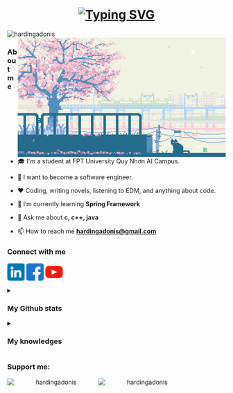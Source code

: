 <h1 align="center">
	<a href="https://github.com/hardingadonis">
		<img src="https://readme-typing-svg.demolab.com?font=Roboto+Condensed&size=30&pause=1000&center=true&vCenter=true&random=false&width=435&lines=Hi!+%F0%9F%99%8B%E2%80%8D%E2%99%82%EF%B8%8F;I'm+Minh+V%C6%B0%C6%A1ng!+%E2%99%89" alt="Typing SVG" />
	</a>
</h1>

<div align="center">
	<div align="left">
		<img src="https://komarev.com/ghpvc/?username=hardingadonis&label=Profile%20views&color=0e75b6&style=flat" alt="hardingadonis" />
	</div>
	<div>
		<img align="right" atl="Banner" width="480" src="imgs/peaceful-banner.gif"/>
	</div>
</div>

### About me

- 🎓 I'm a student at FPT University Quy Nhơn AI Campus.

- 🔮 I want to become a software engineer.

- ❤️ Coding, writing novels, listening to EDM, and anything about code.

- 🔭 I’m currently learning **Spring Framework**

- 💬 Ask me about **c, c++, java**

- 📫 How to reach me **hardingadonis@gmail.com**

### Connect with me

<div>
	<p align="left">
		<a href="https://linkedin.com/in/hardingadonis" target="blank"><img align="center" src="imgs/linkedin.png" alt="hardingadonis" width="40" /></a>
		<a href="https://fb.com/adonis.harding" target="blank"><img align="center" src="imgs/facebook.png" alt="adonis.harding" width="40" /></a>
		<a href="https://www.youtube.com/@adonis.harding" target="blank"><img align="center" src="imgs/youtube.png" alt="adonis.harding" width="40" /></a>
	</p>
</div>

<details>
	<summary>
		<h3>My Github stats</h3>
	</summary>
	<div align="center">
		<picture>
			<source srcset="https://github-readme-stats.vercel.app/api?username=hardingadonis&theme=dark" media="(prefers-color-scheme: dark)"/>
			<source srcset="https://github-readme-stats.vercel.app/api?username=hardingadonis&theme=light" media="(prefers-color-scheme: light)"/>
			<img src="https://github-readme-stats.vercel.app/api?username=hardingadonis"/>
		</picture>
	</div>
	<div align="center">
		<picture>
			<source srcset="https://github-readme-stats.vercel.app/api/top-langs/?username=hardingadonis&hide=html%2Ccss&theme=dark" media="(prefers-color-scheme: dark)"/>
			<source srcset="https://github-readme-stats.vercel.app/api/top-langs/?username=hardingadonis&hide=html%2Ccss&theme=light" media="(prefers-color-scheme: light)"/>
			<img src="https://github-readme-stats.vercel.app/api/top-langs/?username=hardingadonis&hide=html%2Ccss"/>
		</picture>
		</div>
</details>

<details>
	<summary>
		<h3>My knowledges</h3>
	</summary>
	<div align="center">
		<h3>⚙️⚙️ BackEnd ⚙️⚙️</h3>
  	<a href="https://github.com/hardingadonis">
    	<img src="https://skillicons.dev/icons?i=c,cs,cpp,java,spring,dotnet,heroku,hibernate,maven" />
  	</a>
	</div>
	<div align="center">
		<h3>💾💾 Database 💾💾</h3>
  	<a href="https://github.com/hardingadonis">
    	<img src="https://skillicons.dev/icons?i=firebase,mongodb,mysql,postgres,sqlite" />
  	</a>
	</div>
	<div align="center">
		<h3>🎨🎨 FrontEnd 🎨🎨</h3>
  	<a href="https://github.com/hardingadonis">
    	<img src="https://skillicons.dev/icons?i=html,css,js,ts,react,redux,tailwind,bootstrap" />
  	</a>
	</div>
	<div align="center">
		<h3>♾️♾️ DevOps ♾️♾️</h3>
  	<a href="https://github.com/hardingadonis">
    	<img src="https://skillicons.dev/icons?i=aws,azure,docker,githubactions,jenkins,kubernetes" />
  	</a>
	</div>
	<div align="center">
		<h3>👨‍💻👨‍💻 Others 👨‍💻👨‍💻</h3>
  	<a href="https://github.com/hardingadonis">
    	<img src="https://skillicons.dev/icons?i=git,github,cmake,godot,lua,md,postman,jest,vercel,vite,vitest,vscode" />
  	</a>
	</div>
</details>

### Support me:

<div align="center">
	<a href="https://www.buymeacoffee.com/hardingadonis">
		<img align="left" src="https://cdn.buymeacoffee.com/buttons/v2/default-yellow.png" height="50" width="210" alt="hardingadonis" />
	</a>
	<a href="https://ko-fi.com/hardingadonis">
		<img align="left" src="https://cdn.ko-fi.com/cdn/kofi3.png?v=3" height="50" width="210" alt="hardingadonis" />
	</a>
</div>
